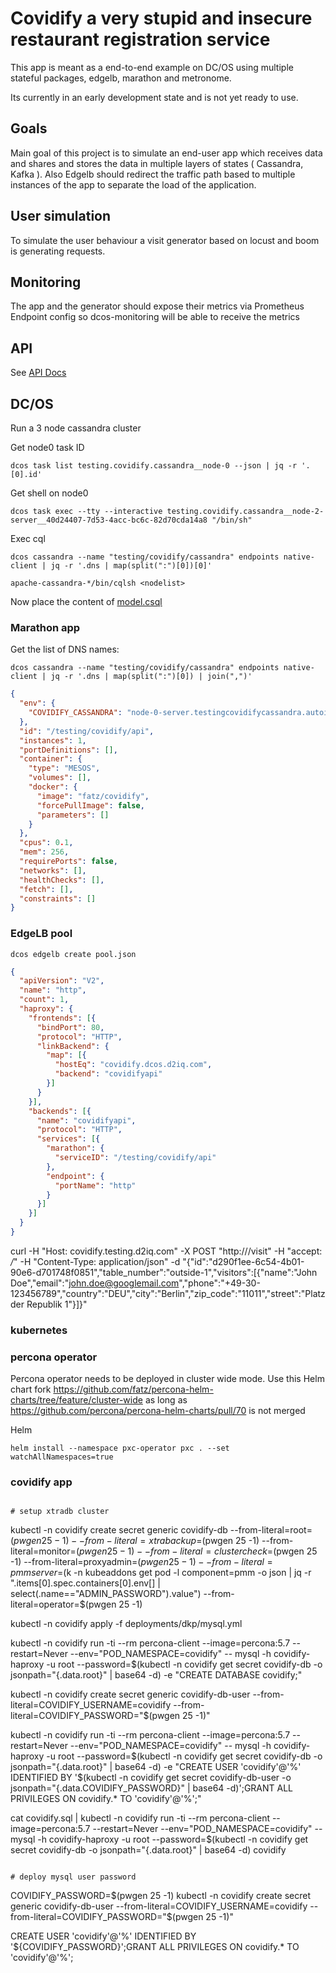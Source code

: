 # Covidify a very stupid and insecure restaurant registration service
This app is meant as a end-to-end example on DC/OS using multiple stateful packages, edgelb, marathon and metronome.

Its currently in an early development state and is not yet ready to use.


## Goals
Main goal of this project is to simulate an end-user app which receives data and shares and stores the data in multiple layers of states ( Cassandra, Kafka ). Also Edgelb should redirect the traffic path based to multiple instances of the app to separate the load of the application.

## User simulation
To simulate the user behaviour a visit generator based on locust and boom is generating requests.

## Monitoring
The app and the generator should expose their metrics via Prometheus Endpoint config so dcos-monitoring will be able to receive the metrics


## API
See [API Docs](./doc)



## DC/OS

Run a 3 node cassandra cluster


Get node0 task ID

```
dcos task list testing.covidify.cassandra__node-0 --json | jq -r '.[0].id'
```

Get shell on node0

```
dcos task exec --tty --interactive testing.covidify.cassandra__node-2-server__40d24407-7d53-4acc-bc6c-82d70cda14a8 "/bin/sh"
```

Exec cql

```
dcos cassandra --name "testing/covidify/cassandra" endpoints native-client | jq -r '.dns | map(split(":")[0])[0]'
```


```
apache-cassandra-*/bin/cqlsh <nodelist>
```


Now place the content of [model.csql](./model.csql)


### Marathon app
Get the list of DNS names:

```
dcos cassandra --name "testing/covidify/cassandra" endpoints native-client | jq -r '.dns | map(split(":")[0]) | join(",")'
```

```json
{
  "env": {
    "COVIDIFY_CASSANDRA": "node-0-server.testingcovidifycassandra.autoip.dcos.thisdcos.directory,node-1-server.testingcovidifycassandra.autoip.dcos.thisdcos.directory,node-2-server.testingcovidifycassandra.autoip.dcos.thisdcos.directory"
  },
  "id": "/testing/covidify/api",
  "instances": 1,
  "portDefinitions": [],
  "container": {
    "type": "MESOS",
    "volumes": [],
    "docker": {
      "image": "fatz/covidify",
      "forcePullImage": false,
      "parameters": []
    }
  },
  "cpus": 0.1,
  "mem": 256,
  "requirePorts": false,
  "networks": [],
  "healthChecks": [],
  "fetch": [],
  "constraints": []
}
```

### EdgeLB pool

`dcos edgelb create pool.json`

```json
{
  "apiVersion": "V2",
  "name": "http",
  "count": 1,
  "haproxy": {
    "frontends": [{
      "bindPort": 80,
      "protocol": "HTTP",
      "linkBackend": {
        "map": [{
          "hostEq": "covidify.dcos.d2iq.com",
          "backend": "covidifyapi"
        }]
      }
    }],
    "backends": [{
      "name": "covidifyapi",
      "protocol": "HTTP",
      "services": [{
        "marathon": {
          "serviceID": "/testing/covidify/api"
        },
        "endpoint": {
          "portName": "http"
        }
      }]
    }]
  }
}

```


curl -H "Host: covidify.testing.d2iq.com" -X POST "http://<yourclusteraddress>/visit" -H  "accept: */*" -H  "Content-Type: application/json" -d "{\"id\":\"d290f1ee-6c54-4b01-90e6-d701748f0851\",\"table_number\":\"outside-1\",\"visitors\":[{\"name\":\"John Doe\",\"email\":\"john.doe@googlemail.com\",\"phone\":\"+49-30-123456789\",\"country\":\"DEU\",\"city\":\"Berlin\",\"zip_code\":\"11011\",\"street\":\"Platz der Republik 1\"}]}"


### kubernetes

### percona operator
Percona operator needs to be deployed in cluster wide mode. Use this Helm chart fork https://github.com/fatz/percona-helm-charts/tree/feature/cluster-wide as long as https://github.com/percona/percona-helm-charts/pull/70 is not merged

Helm
```
helm install --namespace pxc-operator pxc . --set watchAllNamespaces=true
```

### covidify app

```

# setup xtradb cluster
```
kubectl -n covidify create secret generic covidify-db --from-literal=root=$(pwgen 25 -1)  --from-literal=xtrabackup=$(pwgen 25 -1)  --from-literal=monitor=$(pwgen 25 -1)  --from-literal=clustercheck=$(pwgen 25 -1)  --from-literal=proxyadmin=$(pwgen 25 -1)  --from-literal=pmmserver=$(k -n kubeaddons get pod -l component=pmm -o json | jq -r ".items[0].spec.containers[0].env[] | select(.name==\"ADMIN_PASSWORD\").value")  --from-literal=operator=$(pwgen 25 -1)

kubectl -n covidify apply -f deployments/dkp/mysql.yml

kubectl -n covidify run -ti --rm percona-client --image=percona:5.7 --restart=Never --env="POD_NAMESPACE=covidify" -- mysql -h covidify-haproxy -u root --password=$(kubectl -n covidify get secret covidify-db -o jsonpath="{.data.root}" | base64 -d) -e "CREATE DATABASE covidify;"

kubectl -n covidify create secret generic covidify-db-user --from-literal=COVIDIFY_USERNAME=covidify --from-literal=COVIDIFY_PASSWORD="$(pwgen 25 -1)"

kubectl -n covidify run -ti --rm percona-client --image=percona:5.7 --restart=Never --env="POD_NAMESPACE=covidify" -- mysql -h covidify-haproxy -u root --password=$(kubectl -n covidify get secret covidify-db -o jsonpath="{.data.root}" | base64 -d) -e "CREATE USER 'covidify'@'%' IDENTIFIED BY '$(kubectl -n covidify get secret covidify-db-user -o jsonpath="{.data.COVIDIFY_PASSWORD}" | base64 -d)';GRANT ALL PRIVILEGES ON covidify.* TO 'covidify'@'%';"


cat covidify.sql | kubectl -n covidify run -ti --rm percona-client --image=percona:5.7 --restart=Never --env="POD_NAMESPACE=covidify" -- mysql -h covidify-haproxy -u root --password=$(kubectl -n covidify get secret covidify-db -o jsonpath="{.data.root}" | base64 -d) covidify
```

# deploy mysql user password
```
COVIDIFY_PASSWORD=$(pwgen 25 -1)
kubectl -n covidify create secret generic covidify-db-user --from-literal=COVIDIFY_USERNAME=covidify --from-literal=COVIDIFY_PASSWORD="$(pwgen 25 -1)"

CREATE USER 'covidify'@'%' IDENTIFIED BY '${COVIDIFY_PASSWORD}';GRANT ALL PRIVILEGES ON covidify.* TO 'covidify'@'%';

```
